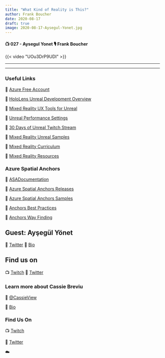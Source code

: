 ```yaml
---
title: "What Kind of Reality is This?"
author: Frank Boucher
date: 2020-08-17
draft: true
image: 2020-08-17-Aysegul-Yonet.jpg
---
```


#### 📺 027 - Aysegul Yonet 🎙️ Frank Boucher

<!--more-->

{{< video "UOu3DrP9UDI" >}}

---



---


### Useful Links

🔗 [Azure Free Account](https://bit.ly/ASAFreeAccount)

🔗 [HoloLens Unreal Development Overview](http://bit.ly/HoloLensUnrealDev)

🔗 [Mixed Reality UX Tools for Unreal](https://bit.ly/MRUXToolsUnreal)

🔗 [Unreal Performance Settings](https://bit.ly/UnrealPerformance)

🔗 [30 Days of Unreal Twitch Stream](https://bit.ly/30DaysOfUnreal)

🔗 [Mixed Reality Unreal Samples](https://bit.ly/MixedRealityUnrealSamples)

🔗 [Mixed Reality Curriculum](https://aka.ms/MixedRealityCurriculum)

🔗 [Mixed Reality Resources](https://bit.ly/mixedrealityresources)

### Azure Spatial Anchors

🔗 [ASADocumentation](http://bit.ly/AzureSpatialAnchors)

🔗 [Azure Spatial Anchors Releases](http://bit.ly/ASAReleases)

🔗 [Azure Spatial Anchors Samples](http://bit.ly/AzureSpatialAnchorsSamples)

🔗 [Anchors Best Practices](http://bit.ly/AnchorsBestPractices)

🔗 [Anchors Way Finding](http://bit.ly/AnchorsWayFinding)

## Guest:  Ayşegül Yönet
🔗 [Twitter](https://twitter.com/AysSomething)
🔗 [Bio](https://developer.microsoft.com/en-us/advocates/aysegul-yonet)

## Find us on

📺 [Twitch](https://www.twitch.tv/microsoftdeveloper)
🔗 [Twitter](https://twitter.com/fboucheros)

### Learn more about Cassie Breviu

🔗 [@CassieView](https://twitter.com/cassieview)

🔗 [Bio](https://developer.microsoft.com/en-us/advocates/cassie-breviu)

### Find Us On

📺 [Twitch](https://www.twitch.tv/microsoftdeveloper)

🔗 [Twitter](https://twitter.com/jasonhand)

☁️
